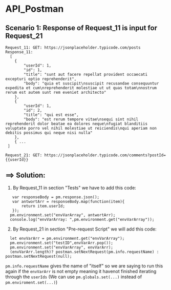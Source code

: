 # API_Postman

## Scenario 1: Response of Request_11 is input for Request_21 ##
```
Request_11: GET: https://jsonplaceholder.typicode.com/posts
Response_11: 
  [
    {
        "userId": 1,
        "id": 1,
        "title": "sunt aut facere repellat provident occaecati excepturi optio reprehenderit",
        "body": "quia et suscipit\nsuscipit recusandae consequuntur expedita et cum\nreprehenderit molestiae ut ut quas totam\nnostrum rerum est autem sunt rem eveniet architecto"
    },
    {
        "userId": 1,
        "id": 2,
        "title": "qui est esse",
        "body": "est rerum tempore vitae\nsequi sint nihil reprehenderit dolor beatae ea dolores neque\nfugiat blanditiis voluptate porro vel nihil molestiae ut reiciendis\nqui aperiam non debitis possimus qui neque nisi nulla"
    },
    { ...
 ]   
```
```
Request_21: GET: https://jsonplaceholder.typicode.com/comments?postId={{userId}}
```
## ==> Solution: ##

1. By Request_11 in section "Tests" we have to add this code:
 ```  
    var responseBody = pm.response.json();
    var antwortArr = responseBody.map(function(item){
        return item.userId;
    });
   pm.environment.set("envVarArray", antwortArr);
   console.log("envVarArray: ",pm.environment.get("envVarArray"));
   ```
   
 2. By Request_21 in section "Pre-request Script" we will add this code:
 ```
   let envVarArr = pm.environment.get("envVarArray");
   pm.environment.set("testID",envVarArr.pop());
   pm.environment.set("envVarArray", envVarArr);
   (envVarArr.length)? postman.setNextRequest(pm.info.requestName) : postman.setNextRequest(null);
   ```
   
   `pm.info.requestName` gives the name of "itself" so we are saying to run this again if the `envVarArr` is not empty meaning it havenot finished iterating through the `userIds`
   (We can use `pm.globals.set(...)` instead of `pm.enviroment.set(...)`)
 
 
